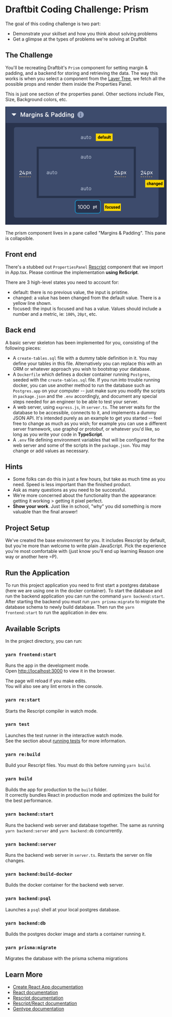 # Draftbit Coding Challenge: Prism

The goal of this coding challenge is two part:

-   Demonstrate your skillset and how you think about solving problems
-   Get a glimpse at the types of problems we're solving at Draftbit

## The Challenge

You'll be recreating Draftbit's `Prism` component for setting margin & padding, and a backend for storing and retrieving the data. The way this works is when you select
a component from the [Layer Tree](./layertree.png 'Layer Tree'), we fetch all the possible props and render them inside the Properties Panel.

This is just one section of the properties panel. Other sections include Flex, Size, Background colors, etc.

![Prism Component](./prism.png 'Prism Component')

The prism component lives in a pane called "Margins & Padding". This pane is collapsible.

## Front end

There's a stubbed out `PropertiesPanel` [Rescript](https://rescript-lang.org) component that we import in App.tsx. Please continue the implementation **using ReScript**.

There are 3 high-level states you need to account for:

-   default: there is no previous value, the input is pristine.
-   changed: a value has been changed from the default value. There is a yellow line shown.
-   focused: the input is focused and has a value. Values should include a number and a metric, ie: `100%`, `20pt`, etc.

## Back end

A basic server skeleton has been implemented for you, consisting of the following pieces:

-   A `create-tables.sql` file with a dummy table definition in it. You may define your tables in this file. Alternatively you can replace this with an ORM or whatever approach you wish to bootstrap your database.
-   A `Dockerfile` which defines a docker container running `Postgres`, seeded with the `create-tables.sql` file. If you run into trouble running docker, you can use another method to run the database such as `Postgres.app` on your computer -- just make sure you modify the scripts in `package.json` and the `.env` accordingly, and document any special steps needed for an engineer to be able to test your server.
-   A web server, using `express.js`, in `server.ts`. The server waits for the database to be accessible, connects to it, and implements a dummy JSON API. It's intended purely as an example to get you started -- feel free to change as much as you wish; for example you can use a different server framework, use graphql or protobuf, or whatever you'd like, so long as you write your code in **TypeScript**.
-   A `.env` file defining environment variables that will be configured for the web server and some of the scripts in the `package.json`. You may change or add values as necessary.

## Hints

-   Some folks can do this in just a few hours, but take as much time as you need. Speed is less important than the finished product.
-   Ask as many questions as you need to be successful.
-   We're more concerned about the functionality than the appearance: getting it working > getting it pixel perfect.
-   **Show your work**. Just like in school, "why" you did something is more valuable than the final answer!

## Project Setup

We've created the base environment for you. It includes Rescript by default, but you're more than welcome to write plain JavaScript. Pick the
experience you're most comfortable with (just know you'll end up learning Reason one way or another here =P).

## Run the Application

To run this project application you need to first start a postgres database (here we are using one in the docker container). To start the database and run the backend application you can run the command `yarn backend:start`. After starting the backend you must run `yarn prisma:migrate` to migrate the database schema to newly build database. Then run the `yarn frontend:start` to run the application in dev env.

## Available Scripts

In the project directory, you can run:

### `yarn frontend:start`

Runs the app in the development mode.<br />
Open [http://localhost:3000](http://localhost:3000) to view it in the browser.

The page will reload if you make edits.<br />
You will also see any lint errors in the console.

### `yarn re:start`

Starts the Rescript compiler in watch mode.

### `yarn test`

Launches the test runner in the interactive watch mode.<br />
See the section about [running tests](https://facebook.github.io/create-react-app/docs/running-tests) for more information.

### `yarn re:build`

Build your Rescript files. You must do this before running `yarn build`.

### `yarn build`

Builds the app for production to the `build` folder.<br />
It correctly bundles React in production mode and optimizes the build for the best performance.

### `yarn backend:start`

Runs the backend web server and database together. The same as running `yarn backend:server` and `yarn backend:db` concurrently.

### `yarn backend:server`

Runs the backend web server in `server.ts`. Restarts the server on file changes.

### `yarn backend:build-docker`

Builds the docker container for the backend web server.

### `yarn backend:psql`

Launches a `psql` shell at your local postgres database.

### `yarn backend:db`

Builds the postgres docker image and starts a container running it.

### `yarn prisma:migrate`

Migrates the database with the prisma schema migrations

## Learn More

-   [Create React App documentation](https://facebook.github.io/create-react-app/docs/getting-started)
-   [React documentation](https://reactjs.org/)
-   [Rescript documentation](https://rescript-lang.org)
-   [Rescript/React documentation](https://rescript-lang.org/docs/react/latest/introduction)
-   [Gentype documentation](https://github.com/cristianoc/genType)
